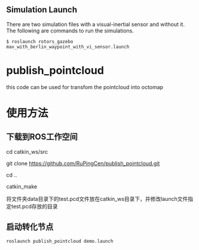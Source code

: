 
Simulation Launch
-----------

There are two simulation files with a visual-inertial sensor and without it. The following are commands to run the simulations. 

```console
$ roslaunch rotors_gazebo mav_with_berlin_waypoint_with_vi_sensor.launch
```
# publish_pointcloud
this code can be used for transfom the pointcloud into octomap
# 使用方法
## 下载到ROS工作空间

   cd catkin_ws/src

   git clone https://github.com/RuPingCen/publish_pointcloud.git

   cd ..

   catkin_make

 将文件夹data目录下的test.pcd文件放在catkin_ws目录下，并修改launch文件指定test.pcd存放的目录
   
## 启动转化节点
   
    roslaunch publish_pointcloud demo.launch
